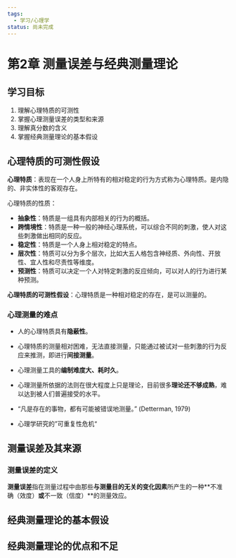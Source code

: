 ```yaml
---
tags:
  - 学习/心理学
status: 尚未完成
---
```

# 第2章 测量误差与经典测量理论

## 学习目标

1. 理解心理特质的可测性
2. 掌握心理测量误差的类型和来源
3. 理解真分数的含义
4. 掌握经典测量理论的基本假设

## 心理特质的可测性假设

**心理特质**：表现在一个人身上所特有的相对稳定的行为方式称为心理特质。是内隐的、非实体性的客观存在。

心理特质的性质：
 - **抽象性**：特质是一组具有内部相关的行为的概括。
 - **跨情境性**：特质是一种一般的神经心理系统，可以综合不同的刺激，使人对这些刺激做出相同的反应。
 - **稳定性**：特质是一个人身上相对稳定的特点。
 - **层次性**：特质可以分为多个层次，比如大五人格包含神经质、外向性、开放性、宜人性和尽责性等维度。
 - **预测性**：特质可以决定一个人对特定刺激的反应倾向，可以对人的行为进行某种预测。

**心理特质的可测性假设**：心理特质是一种相对稳定的存在，是可以测量的。

### 心理测量的难点

 - 人的心理特质具有**隐蔽性**。
 - 心理特质的测量相对困难，无法直接测量，只能通过被试对一些刺激的行为反应来推测，即进行**间接测量**。
 - 心理测量工具的**编制难度大、耗时久**。
 - 心理测量所依据的法则在很大程度上只是理论，目前很多**理论还不够成熟**，难以达到被人们普遍接受的水平。
 - “凡是存在的事物，都有可能被错误地测量。” (Detterman, 1979)

 - 心理学研究的”可重复性危机“

## 测量误差及其来源

### 测量误差的定义

**测量误差**指在测量过程中由那些**与测量目的无关的变化因素**所产生的一种**不准确（效度）**或**不一致（信度）**的测量效应。
## 经典测量理论的基本假设

## 经典测量理论的优点和不足

